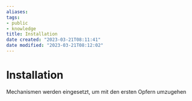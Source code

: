 ```yaml
---
aliases: 
tags:
- public
- knowledge
title: Installation
date created: "2023-03-21T08:11:41"
date modified: "2023-03-21T08:12:02"
---
```


# Installation

Mechanismen werden eingesetzt, um mit den ersten Opfern umzugehen
